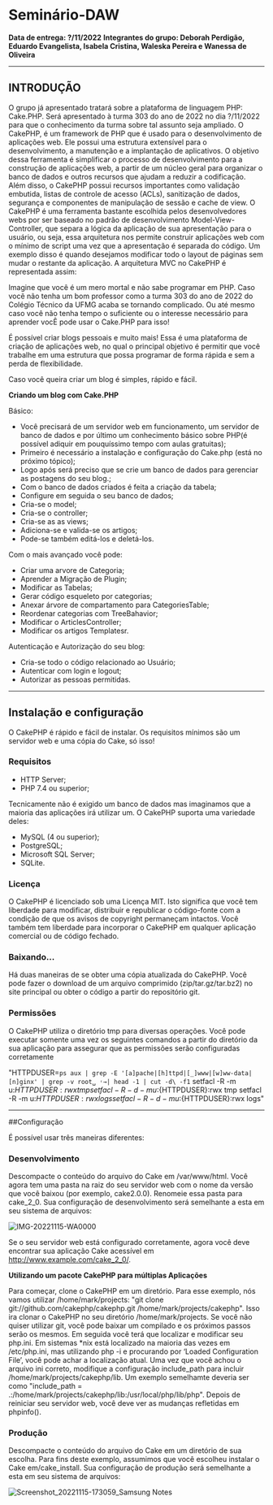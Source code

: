 # Seminário-DAW

**Data de entrega: ?/11/2022**
**Integrantes do grupo: Deborah Perdigão, Eduardo Evangelista, Isabela Cristina, Waleska Pereira e Wanessa de Oliveira**

---

## INTRODUÇÃO


  O grupo já apresentado tratará sobre a plataforma de linguagem PHP: Cake.PHP. Será apresentado à turma 303 do ano de 2022 no dia ?/11/2022 para que o conhecimento da turma sobre tal assunto seja ampliado. O CakePHP, é um framework de PHP que é usado para o desenvolvimento de aplicações web. Ele possui uma estrutura extensível para o desenvolvimento, a manutenção e a implantação de aplicativos. O objetivo dessa ferramenta é simplificar o processo de desenvolvimento para a construção de aplicações web, a partir de um núcleo geral para organizar o banco de dados e outros recursos que ajudam a reduzir a codificação. Além disso, o CakePHP possui recursos importantes como validação embutida, listas de controle de acesso (ACLs), sanitização de dados, segurança e componentes de manipulação de sessão e cache de view. O CakePHP é uma ferramenta bastante escolhida pelos desenvolvedores webs por ser baseado no padrão de desenvolvimento Model-View-Controller, que separa a lógica da aplicação de sua apresentação para o usuário, ou seja, essa arquitetura nos permite construir aplicações web com o mínimo de script uma vez que a apresentação é separada do código. Um exemplo disso é quando desejamos modificar todo o layout de páginas sem mudar o restante da aplicação. A arquitetura MVC no CakePHP é representada assim:
  



  Imagine que você é um mero mortal e não sabe programar em PHP. Caso vocẽ não tenha um bom professor como a turma 303 do ano de 2022 do Colégio Técnico da UFMG acaba se tornando complicado. Ou até mesmo caso você não tenha tempo o suficiente ou o interesse necessário para aprender vocÊ pode usar o Cake.PHP para isso! 
 
  É possível criar blogs pessoais e muito mais! Essa é uma plataforma de criação de aplicações web, no qual o principal objetivo é permitir que você trabalhe em uma estrutura que possa programar de forma rápida e sem a perda de flexibilidade.
  

Caso você queira criar um blog é simples, rápido e fácil.

**Criando um blog com Cake.PHP**

Básico:
- Você precisará de um servidor web em funcionamento, um servidor de banco de dados e por último um conhecimento básico sobre PHP(é possível adiquir em pouquíssimo tempo com aulas gratuitas);
- Primeiro é necessário a instalação e configuração do Cake.php (está no próximo tópico);
- Logo após será preciso que se crie um banco de dados para gerenciar as postagens do seu blog.;
- Com o banco de dados criados é feita a criação da tabela;
- Configure em seguida o seu banco de dados;
- Cria-se o model;
- Cria-se o controller;
- Cria-se as as views;
- Adiciona-se e valida-se os artigos;
- Pode-se também editá-los e deletá-los.

Com o mais avançado você pode:
- Criar uma arvore de Categoria;
- Aprender a Migração de Plugin;
- Modificar as Tabelas;
- Gerar código esqueleto por categorias;
- Anexar árvore de compartamento para CategoriesTable;
- Reordenar categorias com TreeBahavior;
- Modificar o ArticlesController;
- Modificar os artigos Templatesr.

Autenticação e Autorização do seu blog:
- Cria-se todo o código relacionado ao Usuário;
- Autenticar com login e logout;
- Autorizar as pessoas permitidas.


---

## Instalação e configuração

O CakePHP é rápido e fácil de instalar. Os requisitos mínimos são um servidor web e uma cópia do Cake, só isso!

### Requisitos 

- HTTP Server;
- PHP 7.4 ou superior;

Tecnicamente não é exigido um banco de dados mas imaginamos que a maioria das aplicações irá utilizar um. O CakePHP suporta uma variedade deles:

- MySQL (4 ou superior);
- PostgreSQL;
- Microsoft SQL Server;
- SQLite.

### Licença

O CakePHP é licenciado sob uma Licença MIT. Isto significa que você tem liberdade para modificar, distribuir e republicar o código-fonte com a condição de que os avisos de copyright permaneçam intactos. Você também tem liberdade para incorporar o CakePHP em qualquer aplicação comercial ou de código fechado.


### Baixando...

Há duas maneiras de se obter uma cópia atualizada do CakePHP. Você pode fazer o download de um arquivo comprimido (zip/tar.gz/tar.bz2) no site principal ou obter o código a partir do repositório git.

### Permissões

O CakePHP utiliza o diretório tmp para diversas operações. Você pode executar somente uma vez os seguintes comandos a partir do diretório da
sua aplicação para assegurar que as permissões serão configuradas corretamente

"HTTPDUSER=`ps aux | grep -E '[a]pache|[h]ttpd|[_]www|[w]ww-data|[n]ginx' | grep -v root␣
˓→| head -1 | cut -d\ -f1`
setfacl -R -m u:${HTTPDUSER}:rwx tmp
setfacl -R -d -m u:${HTTPDUSER}:rwx tmp
setfacl -R -m u:${HTTPDUSER}:rwx logs
setfacl -R -d -m u:${HTTPDUSER}:rwx logs"

---

##Configuração

É possível usar três maneiras diferentes: 

### Desenvolvimento

Descompacte o conteúdo do arquivo do Cake em /var/www/html. Você agora tem uma pasta na raiz do seu servidor web com o nome da versão que você baixou (por exemplo, cake2.0.0). Renomeie essa pasta para cake_2_0. Sua configuração de desenvolvimento será semelhante a esta em seu sistema de arquivos:

![IMG-20221115-WA0000](https://user-images.githubusercontent.com/102993916/202018270-3ec8fd2f-ec5b-49b3-894c-53694c6ba693.jpg)

Se o seu servidor web está configurado corretamente, agora você deve encontrar sua aplicação Cake acessível em http://www.example.com/cake_2_0/.

**Utilizando um pacote CakePHP para múltiplas Aplicações**

Para começar, clone o CakePHP em um diretório. Para esse exemplo, nós vamos utilizar /home/mark/projects: "git clone git://github.com/cakephp/cakephp.git /home/mark/projects/cakephp". Isso ira clonar o CakePHP no seu diretório /home/mark/projects. Se você não quiser utilizar git, você pode baixar um compilado e os próximos passos serão os mesmos. Em seguida você terá que localizar e modificar seu php.ini. Em sistemas *nix está localizado na maioria das vezes em /etc/php.ini, mas utilizando php -i e procurando por ‘Loaded Configuration File’, você pode achar a localização atual. Uma vez que você achou o arquivo ini correto, modifique a configuração include_path para incluir /home/mark/projects/cakephp/lib. Um exemplo semelhamte deveria ser como "include_path = .:/home/mark/projects/cakephp/lib:/usr/local/php/lib/php". Depois de reiniciar seu servidor web, você deve ver as mudanças refletidas em phpinfo().

### Produção

Descompacte o conteúdo do arquivo do Cake em um diretório de sua escolha. Para fins deste exemplo, assumimos que você escolheu instalar o Cake em/cake_install. Sua configuração de produção será semelhante a esta em seu sistema de arquivos:

![Screenshot_20221115-173059_Samsung Notes](https://user-images.githubusercontent.com/102993916/202019427-73074ad9-38a0-47b4-b815-d02bfc013836.jpg)
